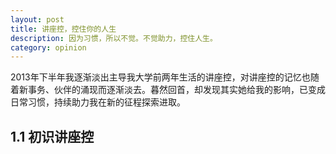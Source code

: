 ```yaml
---
layout: post
title: 讲座控，控住你的人生
description: 因为习惯，所以不觉。不觉助力，控住人生。
category: opinion
---
```



2013年下半年我逐渐淡出主导我大学前两年生活的讲座控，对讲座控的记忆也随着新事务、伙伴的涌现而逐渐淡去。暮然回首，却发现其实她给我的影响，已变成日常习惯，持续助力我在新的征程探索进取。

## 1.1 初识讲座控

